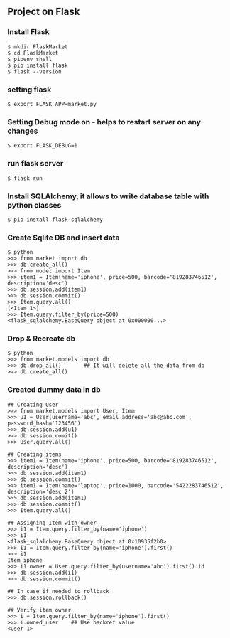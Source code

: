 ## Project on Flask

### Install Flask
```
$ mkdir FlaskMarket
$ cd FlaskMarket
$ pipenv shell
$ pip install flask
$ flask --version
```

### setting flask
```
$ export FLASK_APP=market.py
```

### Setting Debug mode on - helps to restart server on any changes
```
$ export FLASK_DEBUG=1
```

### run flask server
```
$ flask run
```

### Install SQLAlchemy, it allows to write database table with python classes
```
$ pip install flask-sqlalchemy
```

### Create Sqlite DB and insert data
```
$ python
>>> from market import db
>>> db.create_all()
>>> from model import Item
>>> item1 = Item(name='iphone', price=500, barcode='819283746512', description='desc')
>>> db.session.add(item1)
>>> db.session.commit()
>>> Item.query.all()
[<Item 1>]
>>> Item.query.filter_by(price=500)
<flask_sqlalchemy.BaseQuery object at 0x000000...>
```

### Drop & Recreate db
``` 
$ python
>>> from market.models import db
>>> db.drop_all()       ## It will delete all the data from db
>>> db.create_all()
```

### Created dummy data in db
```
## Creating User
>>> from market.models import User, Item
>>> u1 = User(username='abc', email_address='abc@abc.com', password_hash='123456')
>>> db.session.add(u1)
>>> db.session.comit()
>>> User.query.all()

## Creating items
>>> item1 = Item(name='iphone', price=500, barcode='819283746512', description='desc')
>>> db.session.add(item1)
>>> db.session.commit()
>>> item1 = Item(name='laptop', price=1000, barcode='5422283746512', description='desc 2')
>>> db.session.add(item1)
>>> db.session.commit()
>>> Item.query.all()

## Assigning Item with owner
>>> i1 = Item.query.filter_by(name='iphone')
>>> i1
<flask_sqlalchemy.BaseQuery object at 0x10935f2b0>
>>> i1 = Item.query.filter_by(name='iphone').first()
>>> i1
Item iphone
>>> i1.owner = User.query.filter_by(username='abc').first().id
>>> db.session.add(i1)
>>> db.session.commit()

## In case if needed to rollback
>>> db.session.rollback()

## Verify item owner
>>> i = Item.query.filter_by(name='iphone').first()
>>> i.owned_user    ## Use backref value
<User 1>
```